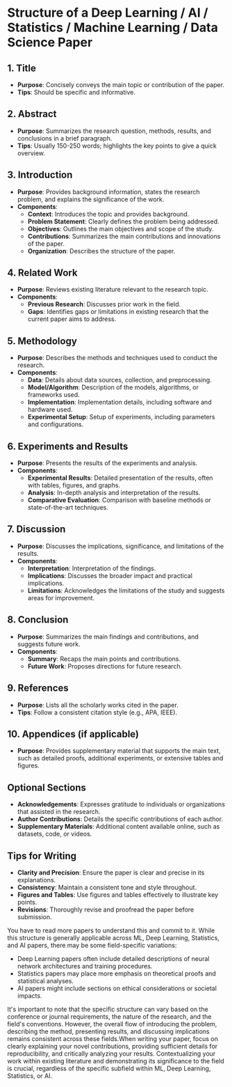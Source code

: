 # Structure of a Deep Learning / AI / Statistics / Machine Learning / Data Science Paper

## 1. Title
- **Purpose**: Concisely conveys the main topic or contribution of the paper.
- **Tips**: Should be specific and informative.

## 2. Abstract
- **Purpose**: Summarizes the research question, methods, results, and conclusions in a brief paragraph.
- **Tips**: Usually 150-250 words; highlights the key points to give a quick overview.

## 3. Introduction
- **Purpose**: Provides background information, states the research problem, and explains the significance of the work.
- **Components**:
  - **Context**: Introduces the topic and provides background.
  - **Problem Statement**: Clearly defines the problem being addressed.
  - **Objectives**: Outlines the main objectives and scope of the study.
  - **Contributions**: Summarizes the main contributions and innovations of the paper.
  - **Organization**: Describes the structure of the paper.

## 4. Related Work
- **Purpose**: Reviews existing literature relevant to the research topic.
- **Components**:
  - **Previous Research**: Discusses prior work in the field.
  - **Gaps**: Identifies gaps or limitations in existing research that the current paper aims to address.

## 5. Methodology
- **Purpose**: Describes the methods and techniques used to conduct the research.
- **Components**:
  - **Data**: Details about data sources, collection, and preprocessing.
  - **Model/Algorithm**: Description of the models, algorithms, or frameworks used.
  - **Implementation**: Implementation details, including software and hardware used.
  - **Experimental Setup**: Setup of experiments, including parameters and configurations.

## 6. Experiments and Results
- **Purpose**: Presents the results of the experiments and analysis.
- **Components**:
  - **Experimental Results**: Detailed presentation of the results, often with tables, figures, and graphs.
  - **Analysis**: In-depth analysis and interpretation of the results.
  - **Comparative Evaluation**: Comparison with baseline methods or state-of-the-art techniques.

## 7. Discussion
- **Purpose**: Discusses the implications, significance, and limitations of the results.
- **Components**:
  - **Interpretation**: Interpretation of the findings.
  - **Implications**: Discusses the broader impact and practical implications.
  - **Limitations**: Acknowledges the limitations of the study and suggests areas for improvement.

## 8. Conclusion
- **Purpose**: Summarizes the main findings and contributions, and suggests future work.
- **Components**:
  - **Summary**: Recaps the main points and contributions.
  - **Future Work**: Proposes directions for future research.

## 9. References
- **Purpose**: Lists all the scholarly works cited in the paper.
- **Tips**: Follow a consistent citation style (e.g., APA, IEEE).

## 10. Appendices (if applicable)
- **Purpose**: Provides supplementary material that supports the main text, such as detailed proofs, additional experiments, or extensive tables and figures.

## Optional Sections

- **Acknowledgements**: Expresses gratitude to individuals or organizations that assisted in the research.
- **Author Contributions**: Details the specific contributions of each author.
- **Supplementary Materials**: Additional content available online, such as datasets, code, or videos.

## Tips for Writing

- **Clarity and Precision**: Ensure the paper is clear and precise in its explanations.
- **Consistency**: Maintain a consistent tone and style throughout.
- **Figures and Tables**: Use figures and tables effectively to illustrate key points.
- **Revisions**: Thoroughly revise and proofread the paper before submission.

You have to read more papers to understand this and commit to it. While this structure is generally applicable across ML, Deep Learning, Statistics, and AI papers, there may be some field-specific variations: 
* Deep Learning papers often include detailed descriptions of neural network architectures and training procedures.
* Statistics papers may place more emphasis on theoretical proofs and statistical analyses.
* AI papers might include sections on ethical considerations or societal impacts.

It's important to note that the specific structure can vary based on the conference or journal requirements, the nature of the research, and the field's conventions. However, the overall flow of introducing the problem, describing the method, presenting results, and discussing implications remains consistent across these fields.When writing your paper, focus on clearly explaining your novel contributions, providing sufficient details for reproducibility, and critically analyzing your results. Contextualizing your work within existing literature and demonstrating its significance to the field is crucial, regardless of the specific subfield within ML, Deep Learning, Statistics, or AI.

